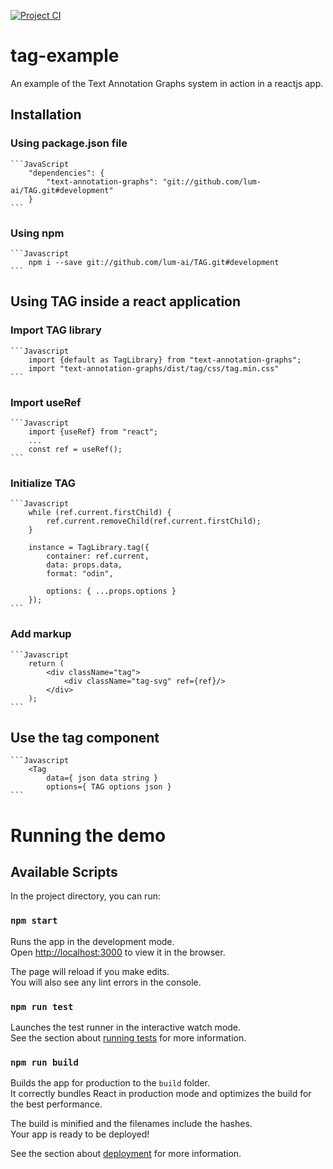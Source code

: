 [![Project CI](https://github.com/lum-ai/tag-example/actions/workflows/node.yml/badge.svg)](https://github.com/lum-ai/tag-example/actions/workflows/node.yml)
# tag-example
An example of the Text Annotation Graphs system in action in a reactjs app.

## Installation
### Using package.json file
    ```JavaScript
        "dependencies": {
            "text-annotation-graphs": "git://github.com/lum-ai/TAG.git#development"
        }
    ```
    
### Using npm
    ```Javascript
        npm i --save git://github.com/lum-ai/TAG.git#development 
    ```

## Using TAG inside a react application
### Import TAG library
    ```Javascript
        import {default as TagLibrary} from "text-annotation-graphs";
        import "text-annotation-graphs/dist/tag/css/tag.min.css"
    ```

### Import useRef
    ```Javascript
        import {useRef} from "react";
        ...
        const ref = useRef();
    ```

### Initialize TAG
    ```Javascript
        while (ref.current.firstChild) {
            ref.current.removeChild(ref.current.firstChild);
        }

        instance = TagLibrary.tag({
            container: ref.current,
            data: props.data,
            format: "odin",

            options: { ...props.options }
        });
    ```

### Add markup
    ```Javascript
        return (
            <div className="tag">
                <div className="tag-svg" ref={ref}/>
            </div>
        );
    ```

## Use the tag component 
    ```Javascript
        <Tag 
            data={ json data string }
            options={ TAG options json }
    ```

# Running the demo
## Available Scripts
In the project directory, you can run:

### `npm start`

Runs the app in the development mode.\
Open [http://localhost:3000](http://localhost:3000) to view it in the browser.

The page will reload if you make edits.\
You will also see any lint errors in the console.

### `npm run test`

Launches the test runner in the interactive watch mode.\
See the section about [running tests](https://facebook.github.io/create-react-app/docs/running-tests) for more information.

### `npm run build`

Builds the app for production to the `build` folder.\
It correctly bundles React in production mode and optimizes the build for the best performance.

The build is minified and the filenames include the hashes.\
Your app is ready to be deployed!

See the section about [deployment](https://facebook.github.io/create-react-app/docs/deployment) for more information.
